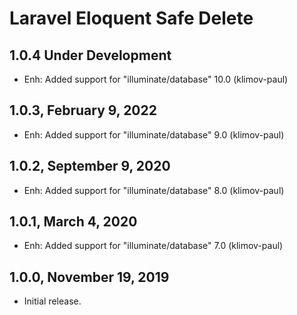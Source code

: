 Laravel Eloquent Safe Delete
============================

1.0.4 Under Development
-----------------------

- Enh: Added support for "illuminate/database" 10.0 (klimov-paul)


1.0.3, February 9, 2022
-----------------------

- Enh: Added support for "illuminate/database" 9.0 (klimov-paul)


1.0.2, September 9, 2020
------------------------

- Enh: Added support for "illuminate/database" 8.0 (klimov-paul)


1.0.1, March 4, 2020
--------------------

- Enh: Added support for "illuminate/database" 7.0 (klimov-paul)


1.0.0, November 19, 2019
------------------------

- Initial release.
